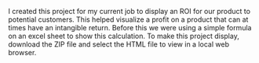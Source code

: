 I created this project for my current job to display an ROI for our product to potential customers. This helped visualize a profit on a product that can at times have an intangible return. Before this we were using a simple formula on an excel sheet to show this calculation. 
To make this project display, download the ZIP file and select the HTML file to view in a local web browser.
